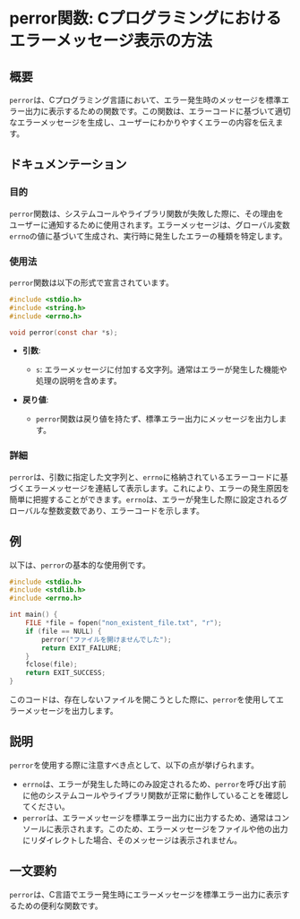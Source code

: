 <!--
Meta Description: # perror関数: Cプログラミングにおけるエラーメッセージ表示の方法 ## 概要 `perror`は、Cプログラミング言語において、エラー発生時のメッセージを標準エラー出力に表示するための関数です。この関数は、エラーコードに基づいて適切なエラーメッセージを生成し、ユーザーにわかりやすくエラーの...
Meta Keywords: perror, errno, include, file, stdio
-->

# perror関数: Cプログラミングにおけるエラーメッセージ表示の方法

## 概要
`perror`は、Cプログラミング言語において、エラー発生時のメッセージを標準エラー出力に表示するための関数です。この関数は、エラーコードに基づいて適切なエラーメッセージを生成し、ユーザーにわかりやすくエラーの内容を伝えます。

## ドキュメンテーション
### 目的
`perror`関数は、システムコールやライブラリ関数が失敗した際に、その理由をユーザーに通知するために使用されます。エラーメッセージは、グローバル変数`errno`の値に基づいて生成され、実行時に発生したエラーの種類を特定します。

### 使用法
`perror`関数は以下の形式で宣言されています。

```c
#include <stdio.h>
#include <string.h>
#include <errno.h>

void perror(const char *s);
```

- **引数**:
  - `s`: エラーメッセージに付加する文字列。通常はエラーが発生した機能や処理の説明を含めます。

- **戻り値**: 
  - `perror`関数は戻り値を持たず、標準エラー出力にメッセージを出力します。

### 詳細
`perror`は、引数に指定した文字列と、`errno`に格納されているエラーコードに基づくエラーメッセージを連結して表示します。これにより、エラーの発生原因を簡単に把握することができます。`errno`は、エラーが発生した際に設定されるグローバルな整数変数であり、エラーコードを示します。

## 例
以下は、`perror`の基本的な使用例です。

```c
#include <stdio.h>
#include <stdlib.h>
#include <errno.h>

int main() {
    FILE *file = fopen("non_existent_file.txt", "r");
    if (file == NULL) {
        perror("ファイルを開けませんでした");
        return EXIT_FAILURE;
    }
    fclose(file);
    return EXIT_SUCCESS;
}
```

このコードは、存在しないファイルを開こうとした際に、`perror`を使用してエラーメッセージを出力します。

## 説明
`perror`を使用する際に注意すべき点として、以下の点が挙げられます。

- `errno`は、エラーが発生した時にのみ設定されるため、`perror`を呼び出す前に他のシステムコールやライブラリ関数が正常に動作していることを確認してください。
- `perror`は、エラーメッセージを標準エラー出力に出力するため、通常はコンソールに表示されます。このため、エラーメッセージをファイルや他の出力にリダイレクトした場合、そのメッセージは表示されません。

## 一文要約
`perror`は、C言語でエラー発生時にエラーメッセージを標準エラー出力に表示するための便利な関数です。